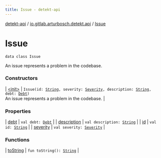 ```yaml
---
title: Issue - detekt-api
---
```


[detekt-api](../../index.html) / [io.gitlab.arturbosch.detekt.api](../index.html) / [Issue](./index.html)

# Issue

`data class Issue`

An issue represents a problem in the codebase.

### Constructors

| [&lt;init&gt;](-init-.html) | `Issue(id: `[`String`](https://kotlinlang.org/api/latest/jvm/stdlib/kotlin/-string/index.html)`, severity: `[`Severity`](../-severity/index.html)`, description: `[`String`](https://kotlinlang.org/api/latest/jvm/stdlib/kotlin/-string/index.html)`, debt: `[`Debt`](../-debt/index.html)`)`<br>An issue represents a problem in the codebase. |

### Properties

| [debt](debt.html) | `val debt: `[`Debt`](../-debt/index.html) |
| [description](description.html) | `val description: `[`String`](https://kotlinlang.org/api/latest/jvm/stdlib/kotlin/-string/index.html) |
| [id](id.html) | `val id: `[`String`](https://kotlinlang.org/api/latest/jvm/stdlib/kotlin/-string/index.html) |
| [severity](severity.html) | `val severity: `[`Severity`](../-severity/index.html) |

### Functions

| [toString](to-string.html) | `fun toString(): `[`String`](https://kotlinlang.org/api/latest/jvm/stdlib/kotlin/-string/index.html) |

